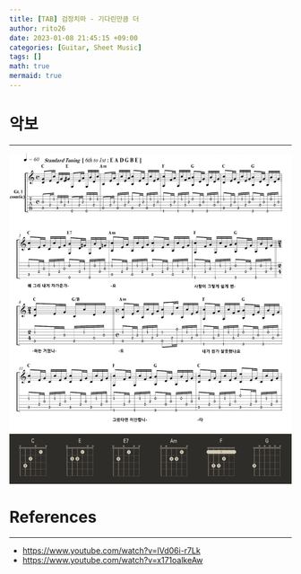 ```yaml
--- 
title: [TAB] 검정치마 - 기다린만큼 더 
author: rito26 
date: 2023-01-08 21:45:15 +09:00 
categories: [Guitar, Sheet Music] 
tags: [] 
math: true 
mermaid: true 
--- 
```


# 악보
--- 

![image](https://raw.githubusercontent.com/rito26/Archive/main/_images/20230108_기다린만큼더_악보.png)


<!------------------------------------------------------------------> 

# References
--- 
- <https://www.youtube.com/watch?v=lVd06i-r7Lk> 
- <https://www.youtube.com/watch?v=x171oalkeAw>
